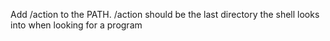 Add /action to the PATH. /action should be the last directory the shell looks into when looking for a program
